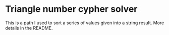 # Triangle number cypher solver
 This is a path I used to sort a series of values given into a string result. More details in the README.
